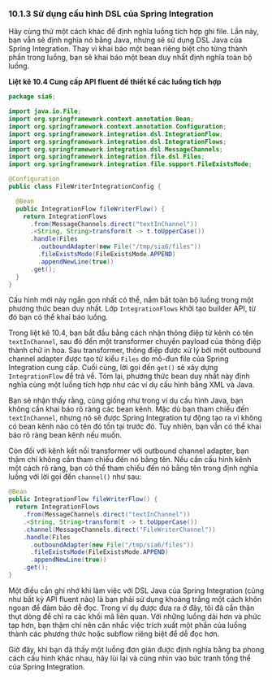 ### 10.1.3 Sử dụng cấu hình DSL của Spring Integration

Hãy cùng thử một cách khác để định nghĩa luồng tích hợp ghi file. Lần này, bạn vẫn sẽ định nghĩa nó bằng Java, nhưng sẽ sử dụng DSL Java của Spring Integration. Thay vì khai báo một bean riêng biệt cho từng thành phần trong luồng, bạn sẽ khai báo một bean duy nhất định nghĩa toàn bộ luồng.

**Liệt kê 10.4 Cung cấp API fluent để thiết kế các luồng tích hợp**

```java
package sia6;

import java.io.File;
import org.springframework.context.annotation.Bean;
import org.springframework.context.annotation.Configuration;
import org.springframework.integration.dsl.IntegrationFlow;
import org.springframework.integration.dsl.IntegrationFlows;
import org.springframework.integration.dsl.MessageChannels;
import org.springframework.integration.file.dsl.Files;
import org.springframework.integration.file.support.FileExistsMode;

@Configuration
public class FileWriterIntegrationConfig {

  @Bean
  public IntegrationFlow fileWriterFlow() {
    return IntegrationFlows
      .from(MessageChannels.direct("textInChannel"))
      .<String, String>transform(t -> t.toUpperCase())
      .handle(Files
        .outboundAdapter(new File("/tmp/sia6/files"))
        .fileExistsMode(FileExistsMode.APPEND)
        .appendNewLine(true))
      .get();
  }
}
```

Cấu hình mới này ngắn gọn nhất có thể, nắm bắt toàn bộ luồng trong một phương thức bean duy nhất. Lớp `IntegrationFlows` khởi tạo builder API, từ đó bạn có thể khai báo luồng.

Trong liệt kê 10.4, bạn bắt đầu bằng cách nhận thông điệp từ kênh có tên `textInChannel`, sau đó đến một transformer chuyển payload của thông điệp thành chữ in hoa. Sau transformer, thông điệp được xử lý bởi một outbound channel adapter được tạo từ kiểu `Files` do mô-đun file của Spring Integration cung cấp. Cuối cùng, lời gọi đến `get()` sẽ xây dựng `IntegrationFlow` để trả về. Tóm lại, phương thức bean duy nhất này định nghĩa cùng một luồng tích hợp như các ví dụ cấu hình bằng XML và Java.

Bạn sẽ nhận thấy rằng, cũng giống như trong ví dụ cấu hình Java, bạn không cần khai báo rõ ràng các bean kênh. Mặc dù bạn tham chiếu đến `textInChannel`, nhưng nó sẽ được Spring Integration tự động tạo ra vì không có bean kênh nào có tên đó tồn tại trước đó. Tuy nhiên, bạn vẫn có thể khai báo rõ ràng bean kênh nếu muốn.

Còn đối với kênh kết nối transformer với outbound channel adapter, bạn thậm chí không cần tham chiếu đến nó bằng tên. Nếu cần cấu hình kênh một cách rõ ràng, bạn có thể tham chiếu đến nó bằng tên trong định nghĩa luồng với lời gọi đến `channel()` như sau:  

```java
@Bean
public IntegrationFlow fileWriterFlow() {
  return IntegrationFlows
    .from(MessageChannels.direct("textInChannel"))
    .<String, String>transform(t -> t.toUpperCase())
    .channel(MessageChannels.direct("FileWriterChannel"))
    .handle(Files
      .outboundAdapter(new File("/tmp/sia6/files"))
      .fileExistsMode(FileExistsMode.APPEND)
      .appendNewLine(true))
    .get();
}
```

Một điều cần ghi nhớ khi làm việc với DSL Java của Spring Integration (cũng như bất kỳ API fluent nào) là bạn phải sử dụng khoảng trắng một cách khôn ngoan để đảm bảo dễ đọc. Trong ví dụ được đưa ra ở đây, tôi đã cẩn thận thụt dòng để chỉ ra các khối mã liên quan. Với những luồng dài hơn và phức tạp hơn, bạn thậm chí nên cân nhắc việc trích xuất một phần của luồng thành các phương thức hoặc subflow riêng biệt để dễ đọc hơn.

Giờ đây, khi bạn đã thấy một luồng đơn giản được định nghĩa bằng ba phong cách cấu hình khác nhau, hãy lùi lại và cùng nhìn vào bức tranh tổng thể của Spring Integration.
